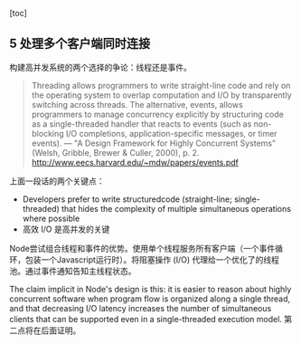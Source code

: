 [toc]


## 5 处理多个客户端同时连接

构建高并发系统的两个选择的争论：线程还是事件。

> Threading allows programmers to write straight-line code and rely on the operating system to overlap computation and I/O by transparently switching across threads. The alternative, events, allows programmers to manage concurrency explicitly by structuring code as a single-threaded handler that reacts to events (such as non-blocking I/O completions, application-specific messages, or timer events).
	— "A Design Framework for Highly Concurrent Systems" (Welsh, Gribble, Brewer & Culler, 2000), p. 2. http://www.eecs.harvard.edu/~mdw/papers/events.pdf

上面一段话的两个关键点：
- Developers prefer to write structuredcode (straight-line; single-threaded) that hides the complexity of multiple simultaneous operations where possible
- 高效 I/O 是高并发的关键

Node尝试组合线程和事件的优势。使用单个线程服务所有客户端（一个事件循环，包装一个Javascript运行时）。将阻塞操作 (I/O) 代理给一个优化了的线程池。通过事件通知告知主线程状态。

The claim implicit in Node's design is this: it is easier to reason about highly concurrent software when program flow is organized along a single thread, and that decreasing I/O latency increases the number of simultaneous clients that can be supported even in a single-threaded execution model. 第二点将在后面证明。